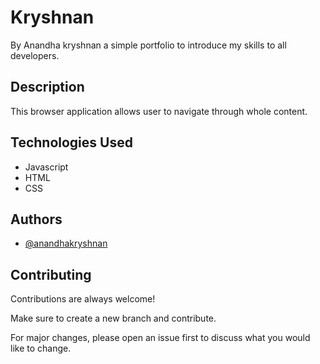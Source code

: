 
# Kryshnan

By Anandha kryshnan a simple portfolio to introduce my skills to all developers.


## Description

 This browser application allows user to navigate through whole content.
  
## Technologies Used

- Javascript
- HTML
- CSS

## Authors
- [@anandhakryshnan](https://github.com/anandhakryshnan)
  
  
## Contributing

Contributions are always welcome!

Make sure to create a new branch and contribute.

For major changes, please open an issue first to discuss what you would like to change.
